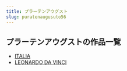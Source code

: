 ```yaml
---
title: プラーテンアウグスト
slug: puratenaugusuto56
---
```


## プラーテンアウグストの作品一覧

- [ITALIA](italia67)
- [LEONARDO DA VINCI](leonardodavincia9)
